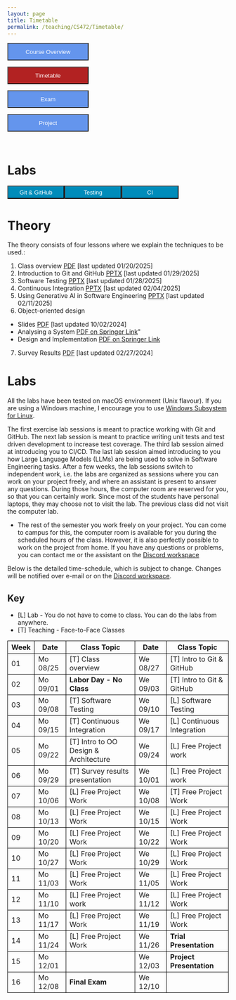 ```yaml
---
layout: page
title: Timetable
permalink: /teaching/CS472/Timetable/
---
```

<form action="/teaching/CS472/">
    <input type="submit" style="background-color:cornflowerblue;color:white;width:185px;
height:40px;" value="Course Overview" />
</form>

<form action="/teaching/CS472/Timetable/">
    <input type="submit" style="background-color:firebrick;color:white;width:185px;
height:40px;" value="Timetable" />
</form>
<form action="/teaching/CS472/Exam/">
    <input type="submit" style="background-color:cornflowerblue;color:white;width:185px;
height:40px;" value="Exam" />
</form>
<form action="/teaching/CS472/project/">
    <input type="submit" style="background-color:cornflowerblue;color:white;width:185px;
height:40px;" value="Project" />
</form>

<br/>

Labs
=======

<div class="main-component">
<form action="/teaching/CS472/Timetable/Git_and_GitHub/">
    <input type="submit" style="background-color:#008CBA;float:left; color:white;width:130px;
height:30px;" value="Git & GitHub" />
</form>
<form action="/teaching/CS472/Timetable/dynamic_analysis/">
    <input type="submit" style="background-color:#008CBA;float:left;color:white;width:130px;
height:30px;" value="Testing" />
</form>
<form action="/teaching/CS472/Timetable/CI/">
    <input type="submit" style="background-color:#008CBA;float:left;color:white;width:130px;
height:30px;" value="CI" />
</form>
<!--form action="/teaching/CS472/Timetable/GPT/">
    <input type="submit" style="background-color:#008CBA;float:left;color:white;width:130px;
height:30px;" value="ChatGPT" />
</form-->
</div>

<br/>
<br/>

Theory
========
The theory consists of four lessons where we explain the techniques to be used.: 
1. Class overview [PDF](ClassOverview.pdf) [last updated 01/20/2025]
2. Introduction to Git and GitHub [PPTX](Git-and-GitHub.pptx) [last updated 01/29/2025]
3. Software Testing [PPTX](Testing-2024-spring.pptx) [last updated 01/28/2025]
4. Continuous Integration [PPTX](CI-CD.pptx) [last updated 02/04/2025]
5. Using Generative AI in Software Engineering [PPTX](LLM.pptx) [last updated 02/11/2025]
6. Object-oriented design 
  * Slides [PDF](OOD-V2.pptx) [last updated 10/02/2024]
  * Analysing a System [PDF on Springer Link](https://link.springer.com/chapter/10.1007/978-3-319-24280-4_6)"
  * Design and Implementation [PDF on Springer Link](https://link.springer.com/chapter/10.1007/978-3-319-24280-4_7)
7. Survey Results [PDF](Survey_Presentation.pdf) [last updated 02/27/2024]


Labs
========
All the labs have been tested on macOS environment (Unix flavour). If you are using a Windows machine, I encourage you to use
[Windows Subsystem for Linux](https://learn.microsoft.com/en-us/windows/wsl/about). 

The first exercise lab sessions is meant to practice working with Git and GitHub.
The next lab session is meant to practice writing unit tests and test driven development to increase test coverage.
The third lab session aimed at introducing you to CI/CD. 
The last lab session aimed introducing to you how Large Language Models (LLMs) are being used to solve in Software Engineering tasks. 
After a few weeks, the lab sessions switch to independent work, i.e. the labs are organized as sessions where you can work on your project freely, and where an assistant is 
present to answer any questions. During those hours, the computer room are reserved for you, 
so that you can certainly work. Since most of the students have personal laptops, they may choose not to
visit the lab. The previous class did not visit the computer lab.

* The rest of the semester you work freely on your project. You can come to campus for this, the 
computer room is available for you during the scheduled hours of the class. 
However, it is also perfectly possible to work on the project from home. If you have any questions 
or problems, you can contact me or the assistant on the [Discord workspace](https://discord.gg/CQUCUFTcDY)

Below is the detailed time-schedule, which is subject to change. Changes will be notified over 
e-mail or on the [Discord workspace](https://discord.gg/CQUCUFTcDY). 

## Key
* [L] Lab - You do not have to come to class. You can do the labs from anywhere.
* [T] Teaching - Face-to-Face Classes

<table style="border-collapse:collapse;">
<tr >
<th style="border: 1px solid black;">Week</th>
<th style="border: 1px solid black;">Date</th>
<th style="border: 1px solid black;">Class Topic</th>
<th style="border: 1px solid black;">Date</th>
<th style="border: 1px solid black;">Class Topic</th>
</tr>

<tr>
<td style="border: 1px solid black;">01</td>
<td style="border: 1px solid black;">Mo 08/25</td>
<td style="border: 1px solid black;">[T] Class overview</td>
<td style="border: 1px solid black;">We 08/27</td>
<td style="border: 1px solid black;">[T] Intro to Git & GitHub </td>
</tr>

<tr>
<td style="border: 1px solid black;">02</td>
<td style="border: 1px solid black;">Mo 09/01</td>
<td style="border: 1px solid black;"><b>Labor Day - No Class</b></td>
<td style="border: 1px solid black;">We 09/03 </td>
<td style="border: 1px solid black;">[T] Intro to Git & GitHub</td>
</tr>

<tr>
<td style="border: 1px solid black;">03</td>
<td style="border: 1px solid black;">Mo 09/08 </td>
<td style="border: 1px solid black;">[T] Software Testing </td>
<td style="border: 1px solid black;">We 09/10 </td>
<td style="border: 1px solid black;">[L] Software Testing </td>
</tr>

<tr>
<td style="border: 1px solid black;">04</td>
<td style="border: 1px solid black;">Mo 09/15</td>
<td style="border: 1px solid black;">[T] Continuous Integration</td>
<td style="border: 1px solid black;">We 09/17 </td>
<td style="border: 1px solid black;">[L] Continuous Integration</td>
</tr>

<tr>
<td style="border: 1px solid black;">05</td>
<td style="border: 1px solid black;">Mo 09/22</td>
<td style="border: 1px solid black;">[T] Intro to OO Design & Architecture</td>
<td style="border: 1px solid black;">We 09/24 </td>
<td style="border: 1px solid black;">[L] Free Project work </td>
</tr>

<tr>
<td style="border: 1px solid black;">06</td>
<td style="border: 1px solid black;">Mo 09/29</td>
<td style="border: 1px solid black;">[T] Survey results presentation</td>
<td style="border: 1px solid black;">We 10/01 </td>
<td style="border: 1px solid black;">[L] Free Project work</td>
</tr>

<tr>
<td style="border: 1px solid black;">07</td>
<td style="border: 1px solid black;">Mo 10/06</td>
<td style="border: 1px solid black;">[L] Free Project Work  </td>
<td style="border: 1px solid black;">We 10/08 </td>
<td style="border: 1px solid black;">[T] Free Project Work</td>
</tr>

<tr>
<td style="border: 1px solid black;">08</td>
<td style="border: 1px solid black;">Mo 10/13</td>
<td style="border: 1px solid black;">[L] Free Project Work</td>
<td style="border: 1px solid black;">We 10/15 </td>
<td style="border: 1px solid black;">[L] Free Project Work </td>
</tr>

<tr>
<td style="border: 1px solid black;">09</td>
<td style="border: 1px solid black;">Mo 10/20</td>
<td style="border: 1px solid black;">[L] Free Project Work</td>
<td style="border: 1px solid black;">We 10/22 </td>
<td style="border: 1px solid black;">[L] Free Project Work</td>
</tr>

<tr>
<td style="border: 1px solid black;">10</td>
<td style="border: 1px solid black;">Mo 10/27</td>
<td style="border: 1px solid black;">[L] Free Project Work</td>
<td style="border: 1px solid black;">We 10/29 </td>
<td style="border: 1px solid black;">[L] Free Project Work </td>
</tr>

<tr>
<td style="border: 1px solid black;">11</td>
<td style="border: 1px solid black;">Mo 11/03</td>
<td style="border: 1px solid black;">[L] Free Project Work</td>
<td style="border: 1px solid black;">We 11/05 </td>
<td style="border: 1px solid black;">[L] Free Project Work </td>
</tr>

<tr>
<td style="border: 1px solid black;">12</td>
<td style="border: 1px solid black;">Mo 11/10</td>
<td style="border: 1px solid black;">[L] Free Project work</td>
<td style="border: 1px solid black;">We 11/12 </td>
<td style="border: 1px solid black;">[L] Free Project Work </td>
</tr>

<tr>
<td style="border: 1px solid black;">13</td>
<td style="border: 1px solid black;">Mo 11/17</td>
<td style="border: 1px solid black;">[L] Free Project Work</td>
<td style="border: 1px solid black;">We 11/19 </td>
<td style="border: 1px solid black;">[L] Free Project Work </td>
</tr>

<tr>
<td style="border: 1px solid black;">14</td>
<td style="border: 1px solid black;">Mo 11/24</td>
<td style="border: 1px solid black;">[L] Free Project Work </td>
<td style="border: 1px solid black;">We 11/26 </td>
<td style="border: 1px solid black;"><b>Trial Presentation</b></td>
</tr>

<tr>
<td style="border: 1px solid black;">15</td>
<td style="border: 1px solid black;">Mo 12/01</td>
<td style="border: 1px solid black;"><b></b></td>
<td style="border: 1px solid black;">We 12/03 </td>
<td style="border: 1px solid black;"><b>Project Presentation</b></td>
</tr>

<tr>
<td style="border: 1px solid black;">16</td>
<td style="border: 1px solid black;">Mo 12/08</td>
<td style="border: 1px solid black;"><b>Final Exam</b></td>
<td style="border: 1px solid black;">We 12/10 </td>
<td style="border: 1px solid black;"></td>
</tr>


</table>
